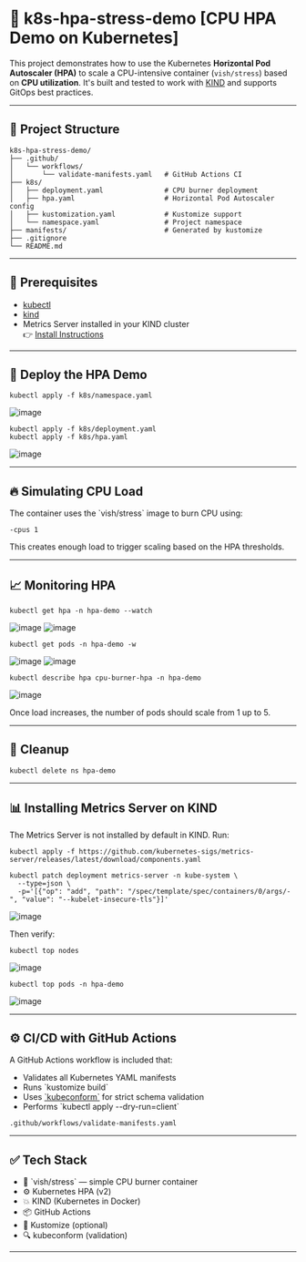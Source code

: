 # 🚀 k8s-hpa-stress-demo [CPU HPA Demo on Kubernetes]
This project demonstrates how to use the Kubernetes **Horizontal Pod Autoscaler (HPA)** to scale a CPU-intensive container (`vish/stress`) based on **CPU utilization**. It's built and tested to work with [KIND](https://kind.sigs.k8s.io/) and supports GitOps best practices.

---

## 📁 Project Structure

```
k8s-hpa-stress-demo/
├── .github/
│   └── workflows/
│       └── validate-manifests.yaml   # GitHub Actions CI
├── k8s/
│   ├── deployment.yaml               # CPU burner deployment
│   ├── hpa.yaml                      # Horizontal Pod Autoscaler config
│   ├── kustomization.yaml            # Kustomize support
│   └── namespace.yaml                # Project namespace
├── manifests/                        # Generated by kustomize
├── .gitignore
└── README.md
```

---

## 🔧 Prerequisites

- [kubectl](https://kubernetes.io/docs/tasks/tools/)
- [kind](https://kind.sigs.k8s.io/)
- Metrics Server installed in your KIND cluster  
  👉 [Install Instructions](#installing-metrics-server-on-kind)

---

## 🚀 Deploy the HPA Demo

```
kubectl apply -f k8s/namespace.yaml
```
![image](https://github.com/user-attachments/assets/ef171140-6b30-4153-b8d1-8419da9316a7)
```
kubectl apply -f k8s/deployment.yaml
kubectl apply -f k8s/hpa.yaml
```
![image](https://github.com/user-attachments/assets/97f30b0a-cab4-46b5-80b5-e9701b599e37)


---

## 🔥 Simulating CPU Load

The container uses the \`vish/stress\` image to burn CPU using:

```
-cpus 1
```

This creates enough load to trigger scaling based on the HPA thresholds.

---

## 📈 Monitoring HPA

```
kubectl get hpa -n hpa-demo --watch
```
![image](https://github.com/user-attachments/assets/42aeb5df-d2e5-45f0-818a-003a74804d60)
![image](https://github.com/user-attachments/assets/3c25b7c4-8d49-4927-a400-0b2d0a39450e)

```
kubectl get pods -n hpa-demo -w
```
![image](https://github.com/user-attachments/assets/2afd6f30-fe18-42dd-a640-3f2450ca4419)
![image](https://github.com/user-attachments/assets/998c3164-ca99-41c5-a4f6-0aad356e2091)

```
kubectl describe hpa cpu-burner-hpa -n hpa-demo
```
![image](https://github.com/user-attachments/assets/867dc909-5840-42f9-a6ea-686d1eddff63)


Once load increases, the number of pods should scale from 1 up to 5.

---

## 🧼 Cleanup

```
kubectl delete ns hpa-demo
```

---

## 📊 Installing Metrics Server on KIND

The Metrics Server is not installed by default in KIND. Run:

```
kubectl apply -f https://github.com/kubernetes-sigs/metrics-server/releases/latest/download/components.yaml

kubectl patch deployment metrics-server -n kube-system \
  --type=json \
  -p='[{"op": "add", "path": "/spec/template/spec/containers/0/args/-", "value": "--kubelet-insecure-tls"}]'
```
![image](https://github.com/user-attachments/assets/92326370-39f2-4684-a3bf-7249fb875f1f)

Then verify:

```
kubectl top nodes
```
![image](https://github.com/user-attachments/assets/4245b6df-fe36-48e9-b931-6b2a481f10cf)
```
kubectl top pods -n hpa-demo
```
![image](https://github.com/user-attachments/assets/0916f0dc-8f05-4b9a-b229-feb62e5dfc9f)

---

## ⚙️ CI/CD with GitHub Actions

A GitHub Actions workflow is included that:

- Validates all Kubernetes YAML manifests
- Runs \`kustomize build\`
- Uses [\`kubeconform\`](https://github.com/yannh/kubeconform) for strict schema validation
- Performs \`kubectl apply --dry-run=client\`

```
.github/workflows/validate-manifests.yaml
```

---

## ✅ Tech Stack

- 🐳 \`vish/stress\` — simple CPU burner container
- ⚙️ Kubernetes HPA (v2)
- 💥 KIND (Kubernetes in Docker)
- 📦 GitHub Actions
- 📐 Kustomize (optional)
- 🔍 kubeconform (validation)

---
